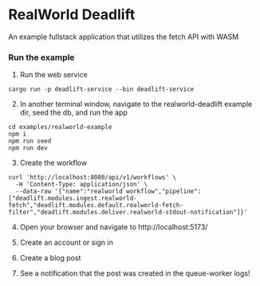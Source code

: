 # RealWorld Deadlift

An example fullstack application that utilizes the fetch API with WASM

### Run the example

1. Run the web service

```
cargo run -p deadlift-service --bin deadlift-service
```

2. In another terminal window, navigate to the realworld-deadlift example dir, seed the db, and run the app

```
cd examples/realworld-example
npm i
npm run seed
npm run dev
```

3. Create the workflow

```
curl 'http://localhost:8080/api/v1/workflows' \
  -H 'Content-Type: application/json' \
  --data-raw '{"name":"realworld workflow","pipeline":["deadlift.modules.ingest.realworld-fetch","deadlift.modules.default.realworld-fetch-filter","deadlift.modules.deliver.realworld-stdout-notification"]}'
```

4. Open your browser and navigate to http://localhost:5173/

5. Create an account or sign in

6. Create a blog post

7. See a notification that the post was created in the queue-worker logs!
